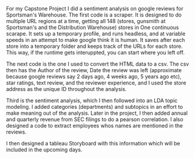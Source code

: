 For my Capstone Project I did a sentiment analysis on google reviews for Sportsman's Warehouse. The first code is a scraper. It is designed to do multiple URL regions at a time, getting all 148 (stores, gunsmith at Sportsman's and the Distribution Warehouse) stores in
One continuous scarape. It sets up a temporary profile, and runs headless, and at variable speeds in an attempt to make google think it is human. It saves after each store into a temporary folder and keeps track of the URLs for each store. 
This way, if the runtime gets interuppted, you can start where you left off. 

The next code is the one I used to convert the HTML data to a csv. The csv then has the Author of the review, Date the review was left (approximate because google reviews say 2 days ago, 4 weeks ago, 5 years ago etc), star ratings, text review, and the reviewer experience, and I used the store address as the unique ID throughout the analysis. 

Third is the sentiment analysis, which I then followed into an LDA topic modeling. I added categories (departments) and subtopics in an effort to make meaning out of the analysis. Later in the project, I then added annual and quarterly revenue from SEC filings to do a pearson correlation. I also designed a code to extract employees whos names are mentioned in the reviews. 

I then designed a tableau Storyboard with this information which will be included in the upcoming days. 
